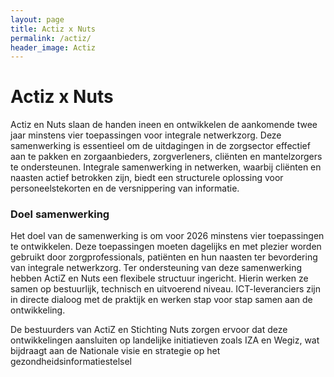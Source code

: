 ```yaml
---
layout: page
title: Actiz x Nuts
permalink: /actiz/
header_image: Actiz
---
```


# Actiz x Nuts
Actiz en Nuts slaan de handen ineen en ontwikkelen de aankomende twee jaar minstens vier toepassingen voor integrale netwerkzorg. Deze samenwerking is essentieel om de uitdagingen in de zorgsector effectief aan te pakken en zorgaanbieders, zorgverleners, cliënten en mantelzorgers te ondersteunen. Integrale samenwerking in netwerken, waarbij cliënten en naasten actief betrokken zijn, biedt een structurele oplossing voor personeelstekorten en de versnippering van informatie.

### Doel samenwerking
Het doel van de samenwerking is om voor 2026 minstens vier toepassingen te ontwikkelen. Deze toepassingen moeten dagelijks en met plezier worden gebruikt door zorgprofessionals, patiënten en hun naasten ter bevordering van integrale netwerkzorg. Ter ondersteuning van deze samenwerking hebben ActiZ en Nuts een flexibele structuur ingericht. Hierin werken ze samen op bestuurlijk, technisch en uitvoerend niveau. ICT-leveranciers zijn in directe dialoog met de praktijk en werken stap voor stap samen aan de ontwikkeling. 

De bestuurders van ActiZ en Stichting Nuts zorgen ervoor dat deze ontwikkelingen aansluiten op landelijke initiatieven zoals IZA en Wegiz, wat bijdraagt aan de Nationale visie en strategie op het gezondheidsinformatiestelsel
